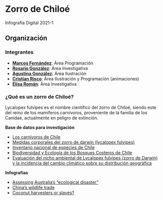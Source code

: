 # Zorro de Chiloé
Infografía Digital 2021-1 


## Organización

### Integrantes 
* [**Marcos Fernández**](https://github.com/marcosfernandezr): Área Programación
* [**Rosario González**](https://github.com/rosariogonzalez ): Área Investigativa 
* [**Agustina González**](https://github.com/agugopa): Área Ilustración
* [**Cristian Risco**](https://github.com/cristianrisco): Área Ilustración y Programación (animaciones)
* [**Elisa Román**](https://github.com/elisaromanf ): Área Investigativa

### ¿Qué es un zorro de Chiloé?
Lycalopex fulvipes es el nombre científico del zorro de Chiloé, siendo este del reino de los mamíferos carnívoros, proveniente de la familia de los Canidae, actualmente en peligro de extinción. 

**Base de datos para investigación**

* [Los carnívoros de Chile](http://www.florayfauna.cl/muestras%20libros/muestraCarnivoros.pdf)
* [Medidas corporales del zorro de darwin (lycalopex fulvipes)](http://cybertesis.uach.cl/tesis/uach/2015/fvc114m/doc/fvc114m.pdf)
* [Inventario nacional de especies de Chile](http://especies.mma.gob.cl/CNMWeb/Web/WebCiudadana/ficha_indepen.aspx?EspecieId=16&Version=1)
* [Biodiversidad y Ecología de los Bosques Costeros de Chile](http://jaimeejimenez.mallaproducciones.com/wp-content/uploads/2020/09/chapter18.pdf)
* [Evaluación del nicho ambiental de Lycalopex fulvipes (zorro de Darwin) y la incidencia del cambio climático sobre su distribución geográfica](https://www.scielo.cl/scielo.php?script=sci_arttext&pid=S0717-65382018000100065)

**Infografías**
* [Assessing Australia’s “ecological disaster”](https://graphics.reuters.com/AUSTRALIA-BUSHFIRES-WILDLIFE/0100B5672VM/index.html)
* [China’s wildlife trade](https://multimedia.scmp.com/infographics/news/china/article/3064927/wildlife-ban/index.html)
* [Coconut harvesters or slaves?](https://multimedia.scmp.com/infographics/news/world/article/3094954/coconut-harvest/index.html)

